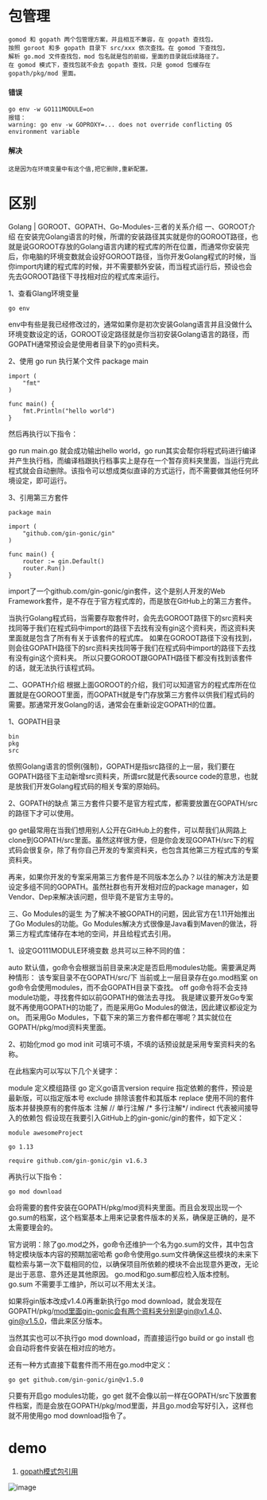 # 包管理

```
gomod 和 gopath 两个包管理方案，并且相互不兼容，在 gopath 查找包，
按照 goroot 和多 gopath 目录下 src/xxx 依次查找。在 gomod 下查找包，
解析 go.mod 文件查找包，mod 包名就是包的前缀，里面的目录就后续路径了。
在 gomod 模式下，查找包就不会去 gopath 查找，只是 gomod 包缓存在 
gopath/pkg/mod 里面。
```

#### 错误

```
go env -w GO111MODULE=on 
报错：
warning: go env -w GOPROXY=... does not override conflicting OS environment variable
```

#### 解决

```
这是因为在环境变量中有这个值,把它删除,重新配置。
```

# 区别

Golang | GOROOT、GOPATH、Go-Modules-三者的关系介绍
一、GOROOT介绍
在安装完Golang语言的时候，所谓的安装路径其实就是你的GOROOT路径，也就是说GOROOT存放的Golang语言内建的程式库的所在位置，而通常你安装完后，你电脑的环境变数就会设好GOROOT路径，当你开发Golang程式的时候，当你import内建的程式库的时候，并不需要额外安装，而当程式运行后，预设也会先去GOROOT路径下寻找相对应的程式库来运行。

1、查看Glang环境变量

```
go env
```

env中有些是我已经修改过的，通常如果你是初次安装Golang语言并且没做什么环境变数设定的话，GOROOT设定路径就是你当初安装Golang语言的路径，而GOPATH通常预设会是使用者目录下的go资料夹。

2、使用 go run 执行某个文件
package main

```
import (
	"fmt"
)

func main() {
	fmt.Println("hello world")
}
```

然后再执行以下指令：

go run main.go
就会成功输出hello world，go run其实会帮你将程式码进行编译并产生执行档，而编译档跟执行档事实上是存在一个暂存资料夹里面，当运行完此程式就会自动删除。该指令可以想成类似直译的方式运行，而不需要做其他任何环境设定，即可运行。

3、引用第三方套件

```
package main

import (
	"github.com/gin-gonic/gin"
)

func main() {
	router := gin.Default()
	router.Run()
}
```

import了一个github.com/gin-gonic/gin套件，这个是别人开发的Web Framework套件，是不存在于官方程式库的，而是放在GitHub上的第三方套件。

当执行Golang程式码，当需要存取套件时，会先去GOROOT路径下的src资料夹找同等于我们在程式码中import的路径下去找有没有gin这个资料夹，而这资料夹里面就是包含了所有有关于该套件的程式库。
如果在GOROOT路径下没有找到，则会往GOPATH路径下的src资料夹找同等于我们在程式码中import的路径下去找有没有gin这个资料夹。
所以只要GOROOT跟GOPATH路径下都没有找到该套件的话，就无法执行该程式码。

二、GOPATH介绍
根据上面GOROOT的介绍，我们可以知道官方的程式库所在位置就是在GOROOT里面，而GOPATH就是专门存放第三方套件以供我们程式码的需要。那通常开发Golang的话，通常会在重新设定GOPATH的位置。

1、GOPATH目录

```
bin
pkg
src
```

依照Golang语言的惯例(强制)，GOPATH是指src路径的上一层，我们要在GOPATH路径下主动新增src资料夹，所谓src就是代表source code的意思，也就是放我们开发Golang程式码的相关专案的原始码。

2、GOPATH的缺点
第三方套件只要不是官方程式库，都需要放置在GOPATH/src的路径下才可以使用。

go get最常用在当我们想用别人公开在GitHub上的套件，可以帮我们从网路上clone到GOPATH/src里面。虽然这样很方便，但是你会发现GOPATH/src下的程式码会很复杂，除了有你自己开发的专案资料夹，也包含其他第三方程式库的专案资料夹。

再来，如果你开发的专案采用第三方套件是不同版本怎么办？以往的解决方法是要设定多组不同的GOPATH。虽然社群也有开发相对应的package manager，如Vendor、Dep来解决该问题，但毕竟不是官方主导的。

三、Go Modules的诞生
为了解决不被GOPATH的问题，因此官方在1.11开始推出了Go Modules的功能。Go Modules解决方式很像是Java看到Maven的做法，将第三方程式库储存在本地的空间，并且给程式去引用。

1、设定GO111MODULE环境变数
总共可以三种不同的值：

auto
默认值，go命令会根据当前目录来决定是否启用modules功能。需要满足两种情形：
该专案目录不在GOPATH/src/下
当前或上一层目录存在go.mod档案
on
go命令会使用modules，而不会GOPATH目录下查找。
off
go命令将不会支持module功能，寻找套件如以前GOPATH的做法去寻找。
我是建议要开发Go专案就不再使用GOPATH的功能了，而是采用Go Modules的做法，因此建议都设定为on。
而采用Go Modules，下载下来的第三方套件都在哪呢？其实就位在GOPATH/pkg/mod资料夹里面。

2、初始化mod
go mod init <module name>
<module name>可填可不填，不填的话预设就是采用专案资料夹的名称。

在此档案内可以写以下几个关键字：

module
定义模组路径
go
定义go语言version
require
指定依赖的套件，预设是最新版，可以指定版本号
exclude
排除该套件和其版本
replace
使用不同的套件版本并替换原有的套件版本
注解
// 单行注解
/* 多行注解*/
indirect 代表被间接导入的依赖包
假设现在我要引入GitHub上的gin-gonic/gin的套件，如下定义：

```
module awesomeProject

go 1.13

require github.com/gin-gonic/gin v1.6.3
```

再执行以下指令：

```
go mod download
```

会将需要的套件安装在GOPATH/pkg/mod资料夹里面。而且会发现出现一个go.sum的档案，这个档案基本上用来记录套件版本的关系，确保是正确的，是不太需要理会的。

官方说明：除了go.mod之外，go命令还维护一个名为go.sum的文件，其中包含特定模块版本内容的预期加密哈希
go命令使用go.sum文件确保这些模块的未来下载检索与第一次下载相同的位，以确保项目所依赖的模块不会出现意外更改，无论是出于恶意、意外还是其他原因。 go.mod和go.sum都应检入版本控制。
go.sum 不需要手工维护，所以可以不用太关注。

如果将gin版本改成v1.4.0再重新执行go mod download，就会发现在GOPATH/pkg/mod里面gin-gonic会有两个资料夹分别是gin@v1.4.0、gin@v1.5.0，借此来区分版本。

当然其实也可以不执行go mod download，而直接运行go build or go install 也会自动将套件安装在相对应的地方。

还有一种方式直接下载套件而不用在go.mod中定义：

```
go get github.com/gin-gonic/gin@v1.5.0
```

只要有开启go modules功能，go get 就不会像以前一样在GOPATH/src下放置套件档案，而是会放在GOPATH/pkg/mod里面，并且go.mod会写好引入，这样也就不用使用go mod download指令了。

# demo
1. [gopath模式包引用](https://github.com/Mountains-and-rivers/go-learn-learn/tree/main/go_code/chapter03/demo04)

![image](https://github.com/Mountains-and-rivers/go-learn-learn/blob/main/images/01.png)
